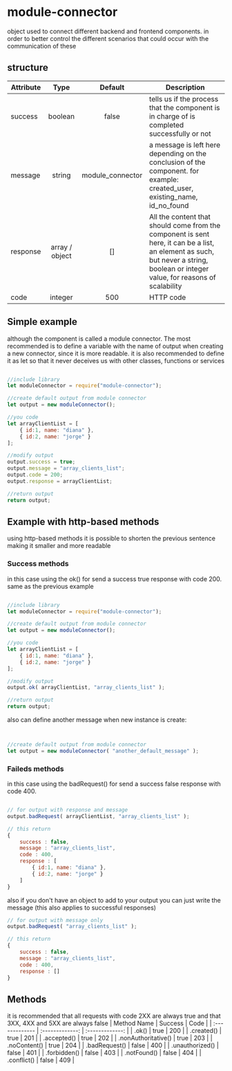 # module-connector

object used to connect different backend and frontend components. in order to better control the different scenarios that could occur with the communication of these

## structure

| Attribute  | Type | Default | Description |
| ------------- | :-------------: | :-------------: | ------------- |
| success  | boolean | false | tells us if the process that the component is in charge of is completed successfully or not |
| message  | string | module_connector | a message is left here depending on the conclusion of the component. for example: created_user, existing_name, id_no_found  |
| response  | array / object | [] | All the content that should come from the component is sent here, it can be a list, an element as such, but never a string, boolean or integer value, for reasons of scalability  |
| code  | integer | 500 | HTTP code |

## Simple example

although the component is called a module connector. The most recommended is to define a variable with the name of output when creating a new connector, since it is more readable. it is also recommended to define it as let so that it never deceives us with other classes, functions or services

```javascript

//include library
let moduleConnector = require("module-connector");

//create default output from module connector
let output = new moduleConnector();

//you code
let arrayClientList = [
    { id:1, name: "diana" },
    { id:2, name: "jorge" }
];

//modify output
output.success = true;
output.message = "array_clients_list";
output.code = 200;
output.response = arrayClientList;

//return output
return output;

```

## Example with http-based methods

using http-based methods it is possible to shorten the previous sentence making it smaller and more readable

### Success methods

in this case using the ok() for send a success true response with code 200. same as the previous example

```javascript

//include library
let moduleConnector = require("module-connector");

//create default output from module connector
let output = new moduleConnector();

//you code
let arrayClientList = [
    { id:1, name: "diana" },
    { id:2, name: "jorge" }
];

//modify output
output.ok( arrayClientList, "array_clients_list" );

//return output
return output;

```

also can define another message when new instance is create:

```javascript


//create default output from module connector
let output = new moduleConnector( "another_default_message" );
```

### Faileds methods

in this case using the badRequest() for send a success false response with code 400.

```javascript

// for output with response and message
output.badRequest( arrayClientList, "array_clients_list" );

// this return
{
    success : false,
    message : "array_clients_list",
    code : 400,
    response : [
        { id:1, name: "diana" },
        { id:2, name: "jorge" }
    ]
}

```

also if you don't have an object to add to your output you can just write the message (this also applies to successful responses)

```javascript
// for output with message only
output.badRequest( "array_clients_list" );

// this return
{
    success : false,
    message : "array_clients_list",
    code : 400,
    response : []
}
```

## Methods
it is recommended that all requests with code 2XX are always true and that 3XX, 4XX and 5XX are always false
| Method&nbsp;Name  | Success | Code |
| :------------- | :-------------: | :-------------: |
| .ok()  | true | 200 |
| .created()  | true | 201 |
| .accepted()  | true | 202 |
| .nonAuthoritative()  | true | 203 |
| .noContent()  | true | 204 |
| .badRequest()  | false | 400 |
| .unauthorized()  | false | 401 |
| .forbidden()  | false | 403 |
| .notFound()  | false | 404 |
| .conflict()  | false | 409 |
